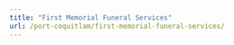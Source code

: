 ```yaml
---
title: "First Memorial Funeral Services"
url: /port-coquitlam/first-memorial-funeral-services/
---
```

